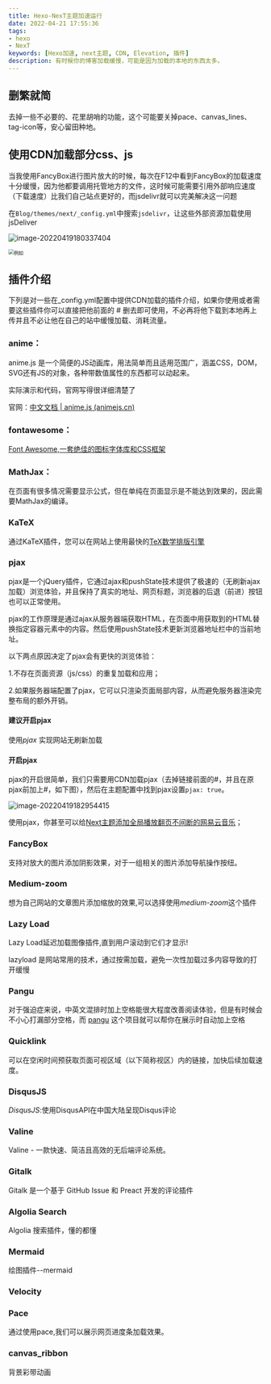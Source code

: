 ```yaml
---
title: Hexo-NexT主题加速运行
date: 2022-04-21 17:55:36
tags:
- hexo
- NexT
keywords: [Hexo加速, next主题, CDN, Elevation, 插件]
description: 有时候你的博客加载缓慢，可能是因为加载的本地的东西太多。
---
```


## 删繁就简

去掉一些不必要的、花里胡哨的功能，这个可能要关掉pace、canvas_lines、tag-icon等，安心留田种地。

## 使用CDN加载部分css、js

当我使用FancyBox进行图片放大的时候，每次在F12中看到FancyBox的加载速度十分缓慢，因为他都要调用托管地方的文件，这时候可能需要引用外部响应速度（下载速度）比我们自己站点更好的，而jsdelivr就可以完美解决这一问题

在`Blog/themes/next/_config.yml`中搜索`jsdelivr`，让这些外部资源加载使用jsDeliver

![image-20220419180337404](https://img.i-nmb.cn/inmb/image-20220419180337404.png)

<img src="https://img.i-nmb.cn/inmb/image-20220419180547954.png" alt="例如" style="zoom:67%;" />

## 插件介绍

下列是对一些在_config.yml配置中提供CDN加载的插件介绍，如果你使用或者需要这些插件你可以直接把他前面的 # 删去即可使用，不必再将他下载到本地再上传并且不必让他在自己的站中缓慢加载、消耗流量。

### anime：

anime.js 是一个简便的JS动画库，用法简单而且适用范围广，涵盖CSS，DOM，SVG还有JS的对象，各种带数值属性的东西都可以动起来。

实际演示和代码，官网写得很详细清楚了

官网：[中文文档 | anime.js (animejs.cn)](https://www.animejs.cn/documentation/#remove)



### fontawesome：

[Font Awesome,一套绝佳的图标字体库和CSS框架](http://www.baidu.com/link?url=0KewDfaGONrnAvIw-Pge0uEsjHWhiV8cB0vKPwhlN-VJa1NkcBKorHbZQauXaZLZ)



### MathJax：

在页面有很多情况需要显示公式，但在单纯在页面显示是不能达到效果的，因此需要MathJax的编译。



### KaTeX

通过KaTeX插件，您可以在网站上使用最快的[TeX数学排版引擎](https://github.com/Khan/KaTeX)



### pjax

pjax是一个jQuery插件，它通过ajax和pushState技术提供了极速的（无刷新ajax加载）浏览体验，并且保持了真实的地址、网页标题，浏览器的后退（前进）按钮也可以正常使用。

pjax的工作原理是通过ajax从服务器端获取HTML，在页面中用获取到的HTML替换指定容器元素中的内容。然后使用pushState技术更新浏览器地址栏中的当前地址。

以下两点原因决定了pjax会有更快的浏览体验：

1.不存在页面资源（js/css）的重复加载和应用；

2.如果服务器端配置了pjax，它可以只渲染页面局部内容，从而避免服务器渲染完整布局的额外开销。

#### 建议开启pjax

使用*pjax* 实现网站无刷新加载

#### 开启pjax

pjax的开启很简单，我们只需要用CDN加载pjax（去掉链接前面的#，并且在原pjax前加上#，如下图），然后在主题配置中找到pjax设置`pjax: true`。

![image-20220419182954415](https://img.i-nmb.cn/inmb/image-20220419182954415.png)



使用pjax，你甚至可以给[Next主题添加全局播放翻页不间断的网易云音乐](https://blog.csdn.net/Qxiaofei_/article/details/123072610)；



### FancyBox

支持对放大的图片添加阴影效果，对于一组相关的图片添加导航操作按纽。

### Medium-zoom

想为自己网站的文章图片添加缩放的效果,可以选择使用*medium-zoom*这个插件

### Lazy Load

Lazy Load延迟加载图像插件,直到用户滚动到它们才显示!

lazyload 是网站常用的技术，通过按需加载，避免一次性加载过多内容导致的打开缓慢

### Pangu

对于强迫症来说，中英文混排时加上空格能很大程度改善阅读体验，但是有时候会不小心打漏部分空格，而 [pangu](https://github.com/vinta/pangu.js) 这个项目就可以帮你在展示时自动加上空格



### Quicklink

可以在空闲时间预获取页面可视区域（以下简称视区）内的链接，加快后续加载速度。



### DisqusJS

*DisqusJS*:使用DisqusAPI在中国大陆呈现Disqus评论

### Valine

Valine - 一款快速、简洁且高效的无后端评论系统。

### Gitalk

 Gitalk 是一个基于 GitHub Issue 和 Preact 开发的评论插件



### Algolia Search

Algolia 搜索插件，懂的都懂



### Mermaid

绘图插件--mermaid



### Velocity



### Pace

通过使用pace,我们可以展示网页进度条加载效果。



### canvas_ribbon

背景彩带动画
